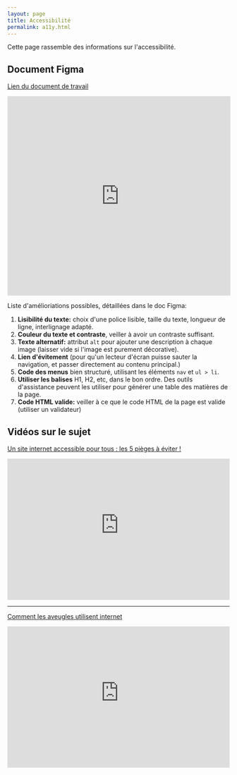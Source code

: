 ```yaml
---
layout: page
title: Accessibilité
permalink: a11y.html
---
```


Cette page rassemble des informations sur l'accessibilité.

## Document Figma

[Lien du document de travail](https://www.figma.com/file/Unr3Mwo5LTrsw7f3Hxl1CD/Qualit%C3%A9-Web-ID412?type=whiteboard&node-id=0%3A1&t=zpTsYMWuhzKYfSfN-1)

<iframe style="border: 1px solid rgba(0, 0, 0, 0.1);" width="100%" height="450" src="https://www.figma.com/embed?embed_host=share&url=https%3A%2F%2Fwww.figma.com%2Ffile%2FUnr3Mwo5LTrsw7f3Hxl1CD%2FQualit%25C3%25A9-Web-ID412%3Ftype%3Dwhiteboard%26node-id%3D0%253A1%26t%3DzpTsYMWuhzKYfSfN-1" allowfullscreen></iframe>

Liste d'amélioriations possibles, détaillées dans le doc Figma:

1. **Lisibilité du texte:** choix d'une police lisible, taille du texte, longueur de ligne, interlignage adapté.
2. **Couleur du texte et contraste**, veiller à avoir un contraste suffisant.
3. **Texte alternatif:** attribut `alt` pour ajouter une description à chaque image (laisser vide si l'image est purement décorative).
4. **Lien d'évitement** (pour qu'un lecteur d'écran puisse sauter la navigation, et passer directement au contenu principal.)
5. **Code des menus** bien structuré, utilisant les éléments `nav` et `ul > li`.
6. **Utiliser les balises** H1, H2, etc, dans le bon ordre. Des outils d'assistance peuvent les utiliser pour générer une table des matières de la page.
7. **Code HTML valide:** veiller à ce que le code HTML de la page est valide (utiliser un validateur)

## Vidéos sur le sujet

[Un site internet accessible pour tous : les 5 pièges à éviter !](https://www.youtube.com/watch?v=0tTNeV_WAn8)

<iframe width="100%" style="ratio:16/9; min-height:320px" src="https://www.youtube-nocookie.com/embed/0tTNeV_WAn8" title="YouTube video player" frameborder="0" allow="accelerometer; autoplay; clipboard-write; encrypted-media; gyroscope; picture-in-picture" allowfullscreen></iframe>

---

[Comment les aveugles utilisent internet](https://www.youtube.com/watch?v=DePdWynmd_Y)

<iframe width="100%" style="ratio:16/9; min-height:320px" src="https://www.youtube-nocookie.com/embed/DePdWynmd_Y" title="YouTube video player" frameborder="0" allow="accelerometer; autoplay; clipboard-write; encrypted-media; gyroscope; picture-in-picture" allowfullscreen></iframe>
